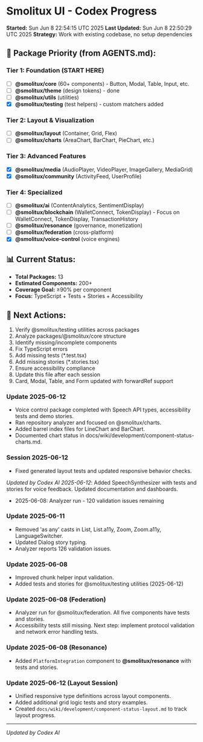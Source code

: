 # Smolitux UI - Codex Progress

**Started:** Sun Jun  8 22:54:15 UTC 2025
**Last Updated:** Sun Jun  8 22:50:29 UTC 2025
**Strategy:** Work with existing codebase, no setup dependencies

## 🎯 Package Priority (from AGENTS.md):

### Tier 1: Foundation (START HERE)
- [ ] **@smolitux/core** (60+ components) - Button, Modal, Table, Input, etc.
- [ ] **@smolitux/theme** (design tokens) - done
- [ ] **@smolitux/utils** (utilities)
- [x] **@smolitux/testing** (test helpers) - custom matchers added

### Tier 2: Layout & Visualization
- [ ] **@smolitux/layout** (Container, Grid, Flex)
- [ ] **@smolitux/charts** (AreaChart, BarChart, PieChart, etc.)

### Tier 3: Advanced Features
- [x] **@smolitux/media** (AudioPlayer, VideoPlayer, ImageGallery, MediaGrid)
- [x] **@smolitux/community** (ActivityFeed, UserProfile)

### Tier 4: Specialized
- [ ] **@smolitux/ai** (ContentAnalytics, SentimentDisplay)
- [ ] **@smolitux/blockchain** (WalletConnect, TokenDisplay) - Focus on WalletConnect, TokenDisplay, TransactionHistory
- [ ] **@smolitux/resonance** (governance, monetization)
- [ ] **@smolitux/federation** (cross-platform)
- [x] **@smolitux/voice-control** (voice engines)

## 📊 Current Status:
- **Total Packages:** 13
- **Estimated Components:** 200+
- **Coverage Goal:** ≥90% per component
- **Focus:** TypeScript + Tests + Stories + Accessibility

## 🚀 Next Actions:
1. Verify @smolitux/testing utilities across packages
2. Analyze packages/@smolitux/core structure
3. Identify missing/incomplete components
4. Fix TypeScript errors
5. Add missing tests (*.test.tsx)
6. Add missing stories (*.stories.tsx)
7. Ensure accessibility compliance
8. Update this file after each session
9. Card, Modal, Table, and Form updated with forwardRef support

### Update 2025-06-12
- Voice control package completed with Speech API types, accessibility tests and demo stories.
- Ran repository analyzer and focused on @smolitux/charts.
- Added barrel index files for LineChart and BarChart.
- Documented chart status in docs/wiki/development/component-status-charts.md.

### Session 2025-06-12
- Fixed generated layout tests and updated responsive behavior checks.

_Updated by Codex AI_
_2025-06-12_: Added SpeechSynthesizer with tests and stories for voice feedback. Updated documentation and dashboards.
- 2025-06-08: Analyzer run - 120 validation issues remaining
### Update 2025-06-11
- Removed 'as any' casts in List, List.a11y, Zoom, Zoom.a11y, LanguageSwitcher.
- Updated Dialog story typing.
- Analyzer reports 126 validation issues.
### Update 2025-06-08
- Improved chunk helper input validation.
- Added tests and stories for @smolitux/testing utilities (2025-06-12)
### Update 2025-06-08 (Federation)
- Analyzer run for @smolitux/federation. All five components have tests and stories.
- Accessibility tests still missing. Next step: implement protocol validation and network error handling tests.
### Update 2025-06-08 (Resonance)
- Added `PlatformIntegration` component to **@smolitux/resonance** with tests and stories.
### Update 2025-06-12 (Layout Session)
- Unified responsive type definitions across layout components.
- Added additional grid logic tests and story examples.
- Created `docs/wiki/development/component-status-layout.md` to track layout progress.

---
_Updated by Codex AI_
